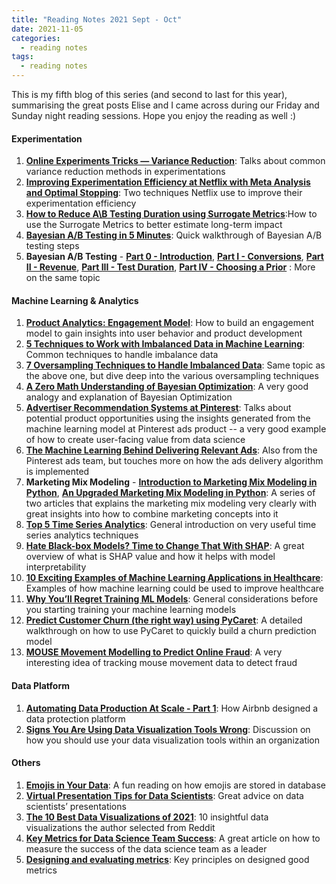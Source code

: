 ```yaml
---
title: "Reading Notes 2021 Sept - Oct"
date: 2021-11-05
categories:
  - reading notes
tags:
  - reading notes
---
```


This is my fifth blog of this series (and second to last for this year), summarising the great posts Elise and I came across during our Friday and Sunday night reading sessions. Hope you enjoy the reading as well :)  

#### Experimentation  
1. [**Online Experiments Tricks — Variance Reduction**](https://towardsdatascience.com/online-experiments-tricks-variance-reduction-291b6032dcd7): Talks about common variance reduction methods in experimentations  
2. [**Improving Experimentation Efficiency at Netflix with Meta Analysis and Optimal Stopping**](https://netflixtechblog.com/improving-experimentation-efficiency-at-netflix-with-meta-analysis-and-optimal-stopping-d8ec290ae5be): Two techniques Netflix use to improve their experimentation efficiency  
3. [**How to Reduce A\B Testing Duration using Surrogate Metrics**](https://towardsdatascience.com/how-to-reduce-a-b-testing-duration-using-surrogate-metrics-3631c6295039):How to use the Surrogate Metrics to better estimate long-term impact  
4. [**Bayesian A/B Testing in 5 Minutes**](https://towardsdatascience.com/bayesian-a-b-testing-and-its-benefits-a7bbe5cb5103): Quick walkthrough of Bayesian A/B testing steps  
5. **Bayesian A/B Testing** - [**Part 0 - Introduction**](https://towardsdatascience.com/bayesian-experimentation-methods-for-products-636514951e43), [**Part I - Conversions**](https://docs.google.com/document/d/1-DnJIGXz08aYmdFRWQn38Mdqj-1g5KNxGOQ2m7MBcTo/edit), [**Part II - Revenue**](https://towardsdatascience.com/bayesian-ab-testing-part-ii-revenue-1fbcf04f96cd), [**Part III - Test Duration**](https://towardsdatascience.com/bayesian-ab-testing-part-iii-test-duration-f2305215009c), [**Part IV - Choosing a Prior**](https://towardsdatascience.com/bayesian-ab-testing-part-iv-choosing-a-prior-5a4fe3223bfd) : More on the same topic  

#### Machine Learning & Analytics  
1. [**Product Analytics: Engagement Model**](https://towardsdatascience.com/product-analytics-engagement-model-22d53c96d169): How to build an engagement model to gain insights into user behavior and product development  
2. [**5 Techniques to Work with Imbalanced Data in Machine Learning**](https://towardsdatascience.com/5-techniques-to-work-with-imbalanced-data-in-machine-learning-80836d45d30c): Common techniques to handle imbalance data  
3. [**7 Oversampling Techniques to Handle Imbalanced Data**](https://towardsdatascience.com/7-over-sampling-techniques-to-handle-imbalanced-data-ec51c8db349f): Same topic as the above one, but dive deep into the various oversampling techniques  
4. [**A Zero Math Understanding of Bayesian Optimization**](https://towardsdatascience.com/a-zero-maths-understanding-of-bayesian-optimization-e064a957a124): A very good analogy and explanation of Bayesian Optimization  
5. [**Advertiser Recommendation Systems at Pinterest**](https://medium.com/pinterest-engineering/advertiser-recommendation-systems-at-pinterest-ccb255fbde20): Talks about potential product opportunities using the insights generated from the machine learning model at Pinterest ads product -- a very good example of how to create user-facing value from data science  
6. [**The Machine Learning Behind Delivering Relevant Ads**](https://medium.com/pinterest-engineering/the-machine-learning-behind-delivering-relevant-ads-8987fc5ba1c0): Also from the Pinterest ads team, but touches more on how the ads delivery algorithm is implemented  
7. **Marketing Mix Modeling** - [**Introduction to Marketing Mix Modeling in Python**](https://towardsdatascience.com/introduction-to-marketing-mix-modeling-in-python-d0dd81f4e794), [**An Upgraded Marketing Mix Modeling in Python**](https://towardsdatascience.com/an-upgraded-marketing-mix-modeling-in-python-5ebb3bddc1b6): A series of two articles that explains the marketing mix modeling very clearly with great insights into how to combine marketing concepts into it  
8. [**Top 5 Time Series Analytics**](https://towardsdatascience.com/top-5-time-series-analytics-71a46fbda379): General introduction on very useful time series analytics techniques  
9. [**Hate Black-box Models? Time to Change That With SHAP**](https://towardsdatascience.com/how-to-explain-black-box-models-with-shap-the-ultimate-guide-539c152d3275): A great overview of what is SHAP value and how it helps with model interpretability  
10. [**10 Exciting Examples of Machine Learning Applications in Healthcare**](https://towardsdatascience.com/10-exciting-examples-of-machine-learning-applications-in-healthcare-1c4de7b744e6): Examples of how machine learning could be used to improve healthcare  
11. [**Why You’ll Regret Training ML Models**](https://towardsdatascience.com/why-youll-regret-training-ml-models-fc95018dc352): General considerations before you starting training your machine learning models  
12. [**Predict Customer Churn (the right way) using PyCaret**](https://towardsdatascience.com/predict-customer-churn-the-right-way-using-pycaret-8ba6541608ac): A detailed walkthrough on how to use PyCaret to quickly build a churn prediction model  
13. [**MOUSE Movement Modelling to Predict Online Fraud**](https://towardsdatascience.com/mouse-movement-modelling-to-predict-online-fraud-873d90b201e2): A very interesting idea of tracking mouse movement data to detect fraud  

#### Data Platform  
1. [**Automating Data Production At Scale - Part 1**](https://medium.com/airbnb-engineering/automating-data-protection-at-scale-part-1-c74909328e08): How Airbnb designed a data protection platform  
2. [**Signs You Are Using Data Visualization Tools Wrong**](https://towardsdatascience.com/signs-you-are-using-data-visualization-tools-wrong-121220696500): Discussion on how you should use your data visualization tools within an organization  

#### Others  
1. [**Emojis in Your Data**](https://towardsdatascience.com/emojis-in-your-data-9a5513ead2dd): A fun reading on how emojis are stored in database  
2. [**Virtual Presentation Tips for Data Scientists**](https://towardsdatascience.com/virtual-presentation-tips-for-data-scientists-d6ef4659024): Great advice on data scientists’ presentations  
3. [**The 10 Best Data Visualizations of 2021**](https://towardsdatascience.com/the-10-best-data-visualizations-of-2021-fec4c5cf6cdb): 10 insightful data visualizations the author selected from Reddit  
4. [**Key Metrics for Data Science Team Success**](https://towardsdatascience.com/key-metrics-for-data-science-team-success-822da77f509c): A great article on how to measure the success of the data science team as a leader  
5. [**Designing and evaluating metrics**](https://medium.com/@seanjtaylor/designing-and-evaluating-metrics-5902ad6873bf): Key principles on designed good metrics  
